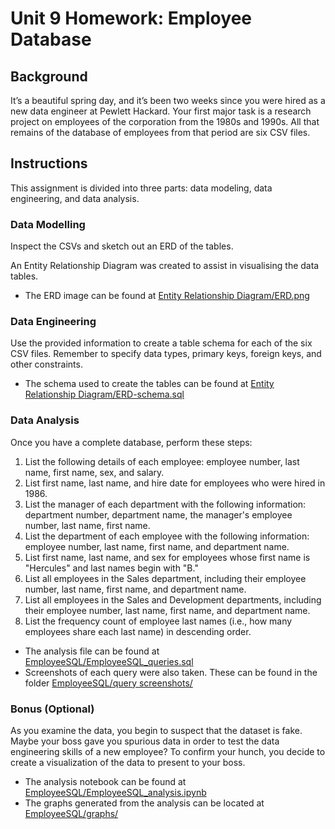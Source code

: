 # Unit 9 Homework: Employee Database

## Background
It’s a beautiful spring day, and it’s been two weeks since you were hired as a new data engineer at Pewlett Hackard. Your first major task is a research project on employees of the corporation from the 1980s and 1990s. All that remains of the database of employees from that period are six CSV files.

## Instructions
This assignment is divided into three parts: data modeling, data engineering, and data analysis. 

### Data Modelling
Inspect the CSVs and sketch out an ERD of the tables.

An Entity Relationship Diagram was created to assist in visualising the data tables.
* The ERD image can be found at [Entity Relationship Diagram/ERD.png](https://github.com/sarahcasauria/sql-challenge/blob/main/Entity%20Relationship%20Diagram/ERD.png)

### Data Engineering
Use the provided information to create a table schema for each of the six CSV files. Remember to specify data types, primary keys, foreign keys, and other constraints.
* The schema used to create the tables can be found at [Entity Relationship Diagram/ERD-schema.sql](https://github.com/sarahcasauria/sql-challenge/blob/main/Entity%20Relationship%20Diagram/ERD-schema.sql)

### Data Analysis
Once you have a complete database, perform these steps:
1. List the following details of each employee: employee number, last name, first name, sex, and salary.
2. List first name, last name, and hire date for employees who were hired in 1986.
3. List the manager of each department with the following information: department number, department name, the manager's employee number, last name, first name.
4. List the department of each employee with the following information: employee number, last name, first name, and department name.
5. List first name, last name, and sex for employees whose first name is "Hercules" and last names begin with "B."
6. List all employees in the Sales department, including their employee number, last name, first name, and department name.
7. List all employees in the Sales and Development departments, including their employee number, last name, first name, and department name.
8. List the frequency count of employee last names (i.e., how many employees share each last name) in descending order.

* The analysis file can be found at [EmployeeSQL/EmployeeSQL_queries.sql](https://github.com/sarahcasauria/sql-challenge/blob/main/EmployeeSQL/EmployeeSQL_queries.sql)
* Screenshots of each query were also taken. These can be found in the folder [EmployeeSQL/query screenshots/](https://github.com/sarahcasauria/sql-challenge/tree/main/EmployeeSQL/query%20screenshots)

### Bonus (Optional)
As you examine the data, you begin to suspect that the dataset is fake. Maybe your boss gave you spurious data in order to test the data engineering skills of a new employee? To confirm your hunch, you decide to create a visualization of the data to present to your boss.

* The analysis notebook can be found at [EmployeeSQL/EmployeeSQL_analysis.ipynb](https://github.com/sarahcasauria/sql-challenge/blob/main/EmployeeSQL/EmployeeSQL_analysis.ipynb)
* The graphs generated from the analysis can be located at [EmployeeSQL/graphs/](https://github.com/sarahcasauria/sql-challenge/tree/main/EmployeeSQL/graphs)
